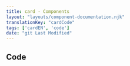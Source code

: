 ```yaml
---
title: card - Components
layout: "layouts/component-documentation.njk"
translationKey: "cardCode"
tags: ['cardEN', 'code']
date: "git Last Modified"
---
```


## Code
